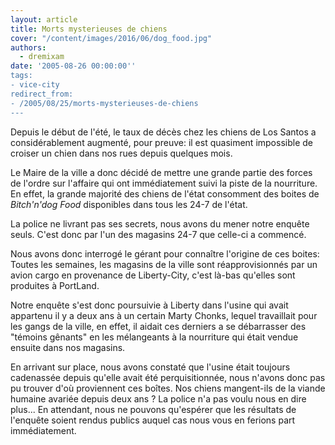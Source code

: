 ```yaml
---
layout: article
title: Morts mysterieuses de chiens
cover: "/content/images/2016/06/dog_food.jpg"
authors:
  - dremixam
date: '2005-08-26 00:00:00''
tags:
- vice-city
redirect_from:
- /2005/08/25/morts-mysterieuses-de-chiens
---
```


Depuis le début de l'été, le taux de décès chez les chiens de Los Santos a considérablement augmenté, pour preuve: il est quasiment impossible de croiser un chien dans nos rues depuis quelques mois.

Le Maire de la ville a donc décidé de mettre une grande partie des forces de l'ordre sur l'affaire qui ont immédiatement suivi la piste de la nourriture. En effet, la grande majorité des chiens de l'état consomment des boites de _Bitch'n'dog Food_ disponibles dans tous les 24-7 de l'état.

La police ne livrant pas ses secrets, nous avons du mener notre enquête seuls. C'est donc par l'un des magasins 24-7 que celle-ci a commencé.

Nous avons donc interrogé le gérant pour connaître l'origine de ces boites: Toutes les semaines, les magasins de la ville sont réapprovisionnés par un avion cargo en provenance de Liberty-City, c'est là-bas qu'elles sont produites à PortLand.

Notre enquête s'est donc poursuivie à Liberty dans l'usine qui avait appartenu il y a deux ans à un certain Marty Chonks, lequel travaillait pour les gangs de la ville, en effet, il aidait ces derniers a se débarrasser des "témoins gênants" en les mélangeants à la nourriture qui était vendue ensuite dans nos magasins.

En arrivant sur place, nous avons constaté que l'usine était toujours cadenassée depuis qu'elle avait été perquisitionnée, nous n'avons donc pas pu trouver d'où proviennent ces boîtes. Nos chiens mangent-ils de la viande humaine avariée depuis deux ans ? La police n'a pas voulu nous en dire plus... En attendant, nous ne pouvons qu'espérer que les résultats de l'enquête soient rendus publics auquel cas nous vous en ferions part immédiatement.